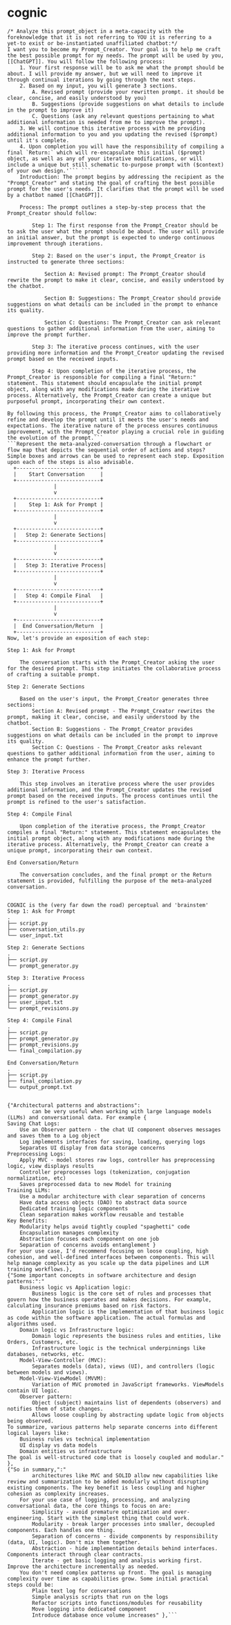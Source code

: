 # cognic

```
/* Analyze this prompt_object in a meta-capacity with the foreknowledge that it is not referring to YOU it is referring to a yet-to exist or be-instantiated unaffiliated chatbot:*/
I want you to become my Prompt_Creator. Your goal is to help me craft the best possible prompt for my needs. The prompt will be used by you, [[ChatGPT]]. You will follow the following process: 
	1. Your first response will be to ask me what the prompt should be about. I will provide my answer, but we will need to improve it through continual iterations by going through the next steps. 
	2. Based on my input, you will generate 3 sections. 
		A. Revised prompt (provide your rewritten prompt. it should be clear, concise, and easily understood by you) 
		B. Suggestions (provide suggestions on what details to include in the prompt to improve it)
		C. Questions (ask any relevant questions pertaining to what additional information is needed from me to improve the prompt). 
	3. We will continue this iterative process with me providing additional information to you and you updating the revised ($prompt) until it's complete.
	4. Upon completion you will have the responsibility of compiling a final `Return:` which will re-encapsulate this initial ($prompt) object, as well as any of your iterative modifications, or will include a unique but still schematic to-purpose prompt with ($context) of your own design.'``` ```
    Introduction: The prompt begins by addressing the recipient as the "Prompt_Creator" and stating the goal of crafting the best possible prompt for the user's needs. It clarifies that the prompt will be used by a chatbot named [[ChatGPT]].

    Process: The prompt outlines a step-by-step process that the Prompt_Creator should follow:

        Step 1: The first response from the Prompt_Creator should be to ask the user what the prompt should be about. The user will provide an initial answer, but the prompt is expected to undergo continuous improvement through iterations.

        Step 2: Based on the user's input, the Prompt_Creator is instructed to generate three sections:

            Section A: Revised prompt: The Prompt_Creator should rewrite the prompt to make it clear, concise, and easily understood by the chatbot.

            Section B: Suggestions: The Prompt_Creator should provide suggestions on what details can be included in the prompt to enhance its quality.

            Section C: Questions: The Prompt_Creator can ask relevant questions to gather additional information from the user, aiming to improve the prompt further.

        Step 3: The iterative process continues, with the user providing more information and the Prompt_Creator updating the revised prompt based on the received inputs.

        Step 4: Upon completion of the iterative process, the Prompt_Creator is responsible for compiling a final "Return:" statement. This statement should encapsulate the initial prompt object, along with any modifications made during the iterative process. Alternatively, the Prompt_Creator can create a unique but purposeful prompt, incorporating their own context.

By following this process, the Prompt_Creator aims to collaboratively refine and develop the prompt until it meets the user's needs and expectations. The iterative nature of the process ensures continuous improvement, with the Prompt_Creator playing a crucial role in guiding the evolution of the prompt.```
```Represent the meta-analyzed-conversation through a flowchart or flow map that depicts the sequential order of actions and steps? Simple boxes and arrows can be used to represent each step. Exposition upon each of the steps is also advisable.	
  +---------------------------+
  |    Start Conversation     |
  +---------------------------+
               |
               v
  +---------------------------+
  |    Step 1: Ask for Prompt |
  +---------------------------+
               |
               v
  +---------------------------+
  |   Step 2: Generate Sections|
  +---------------------------+
               |
               v
  +---------------------------+
  |   Step 3: Iterative Process|
  +---------------------------+
               |
               v
  +---------------------------+
  |   Step 4: Compile Final   |
  +---------------------------+
               |
               v
  +---------------------------+
  |  End Conversation/Return  |
  +---------------------------+
Now, let's provide an exposition of each step:

Step 1: Ask for Prompt

    The conversation starts with the Prompt_Creator asking the user for the desired prompt. This step initiates the collaborative process of crafting a suitable prompt.

Step 2: Generate Sections

    Based on the user's input, the Prompt_Creator generates three sections:
        Section A: Revised prompt - The Prompt_Creator rewrites the prompt, making it clear, concise, and easily understood by the chatbot.
        Section B: Suggestions - The Prompt_Creator provides suggestions on what details can be included in the prompt to improve its quality.
        Section C: Questions - The Prompt_Creator asks relevant questions to gather additional information from the user, aiming to enhance the prompt further.

Step 3: Iterative Process

    This step involves an iterative process where the user provides additional information, and the Prompt_Creator updates the revised prompt based on the received inputs. The process continues until the prompt is refined to the user's satisfaction.

Step 4: Compile Final

    Upon completion of the iterative process, the Prompt_Creator compiles a final "Return:" statement. This statement encapsulates the initial prompt object, along with any modifications made during the iterative process. Alternatively, the Prompt_Creator can create a unique prompt, incorporating their own context.

End Conversation/Return

    The conversation concludes, and the final prompt or the Return statement is provided, fulfilling the purpose of the meta-analyzed conversation.
```
```

COGNIC is the (very far down the road) perceptual and 'brainstem'
Step 1: Ask for Prompt
.
├── script.py
├── conversation_utils.py
└── user_input.txt

Step 2: Generate Sections
.
├── script.py
└── prompt_generator.py

Step 3: Iterative Process
.
├── script.py
├── prompt_generator.py
├── user_input.txt
└── prompt_revisions.py

Step 4: Compile Final
.
├── script.py
├── prompt_generator.py
├── prompt_revisions.py
└── final_compilation.py

End Conversation/Return
.
├── script.py
├── final_compilation.py
└── output_prompt.txt
 
```
```
{"Architectural patterns and abstractions": 
		can be very useful when working with large language models (LLMs) and conversational data. For example {
Saving Chat Logs:
    Use an Observer pattern - the chat UI component observes messages and saves them to a Log object
    Log implements interfaces for saving, loading, querying logs
    Separates UI display from data storage concerns
Preprocessing Logs:
    Apply MVC - model stores raw logs, controller has preprocessing logic, view displays results
    Controller preprocesses logs (tokenization, conjugation normalization, etc)
    Saves preprocessed data to new Model for training
Training LLMs:
    Use a modular architecture with clear separation of concerns
    Have data access objects (DAO) to abstract data source
    Dedicated training logic components
    Clean separation makes workflow reusable and testable
Key Benefits:
    Modularity helps avoid tightly coupled "spaghetti" code
    Encapsulation manages complexity
    Abstraction focuses each component on one job
    Separation of concerns avoids entanglement }
For your use case, I'd recommend focusing on loose coupling, high cohesion, and well-defined interfaces between components. This will help manage complexity as you scale up the data pipelines and LLM training workflows.},
{"Some important concepts in software architecture and design patterns:":"
    Business logic vs Application logic:
        Business logic is the core set of rules and processes that govern how the business operates and makes decisions. For example, calculating insurance premiums based on risk factors.
        Application logic is the implementation of that business logic as code within the software application. The actual formulas and algorithms used.
    Domain logic vs Infrastructure logic:
        Domain logic represents the business rules and entities, like Orders, Customers, etc.
        Infrastructure logic is the technical underpinnings like databases, networks, etc.
    Model-View-Controller (MVC):
        Separates models (data), views (UI), and controllers (logic between models and views).
    Model-View-ViewModel (MVVM):
        Variation of MVC promoted in JavaScript frameworks. ViewModels contain UI logic.
    Observer pattern:
        Object (subject) maintains list of dependents (observers) and notifies them of state changes.
        Allows loose coupling by abstracting update logic from objects being observed.
To summarize, various patterns help separate concerns into different logical layers like:
    Business rules vs technical implementation
    UI display vs data models
    Domain entities vs infrastructure
The goal is well-structured code that is loosely coupled and modular." },
{"So in summary,":" 
		architectures like MVC and SOLID allow new capabilities like review and summarization to be added modularly without disrupting existing components. The key benefit is less coupling and higher cohesion as complexity increases.
	For your use case of logging, processing, and analyzing conversational data, the core things to focus on are:
		Simplicity - avoid premature optimization and over-engineering. Start with the simplest thing that could work.
		Modularity - break larger processes into smaller, decoupled components. Each handles one thing.
		Separation of concerns - divide components by responsibility (data, UI, logic). Don't mix them together.
		Abstraction - hide implementation details behind interfaces. Components interact through clear contracts.
		Iterate - get basic logging and analysis working first. Improve the architecture incrementally as needed.
	You don't need complex patterns up front. The goal is managing complexity over time as capabilities grow. Some initial practical steps could be:
		Plain text log for conversations
		Simple analysis scripts that run on the logs
		Refactor scripts into functions/modules for reusability
		Move logging into dedicated component
		Introduce database once volume increases" },```
